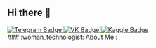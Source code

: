 ## Hi there 👋
<div id="badges">
  <a href="https://t.me/kalkaksr">
    <img src="https://img.shields.io/badge/Telegram-blue?style=for-the-badge&logo=telegram&logoColor=white" alt="Telegram Badge"/>
  </a>
  <a href="https://vk.com/chrismarel">
    <img src="https://img.shields.io/badge/vk-blue?style=for-the-badge&logo=vk&logoColor=white" alt="VK Badge"/>
  </a>
  <a href="https://www.kaggle.com/salizink">
    <img src="https://img.shields.io/badge/kaggle-blue?style=for-the-badge&logo=kaggle&logoColor=white" alt="Kaggle Badge"/>
  </a>
</div>
### :woman_technologist: About Me :


<!--
**Hdodjdbeh/Hdodjdbeh** is a ✨ _special_ ✨ repository because its `README.md` (this file) appears on your GitHub profile.

Here are some ideas to get you started:

- 🔭 I’m currently working on ...
- 🌱 I’m currently learning ...
- 👯 I’m looking to collaborate on ...
- 🤔 I’m looking for help with ...
- 💬 Ask me about ...
- 📫 How to reach me: ...
- 😄 Pronouns: ...
- ⚡ Fun fact: ...
-->
